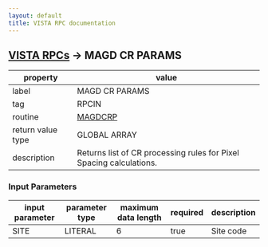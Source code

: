 ```yaml
---
layout: default
title: VISTA RPC documentation
---
```




## [VISTA RPCs](TableOfContent.md) &#8594; MAGD CR PARAMS 

 property | value 
--- | --- 
 label | MAGD CR PARAMS
 tag | RPCIN
 routine | [MAGDCRP](http://code.osehra.org/dox/Routine_MAGDCRP_source.html)
 return value type | GLOBAL ARRAY
 description | Returns list of CR processing rules for Pixel Spacing calculations.

### Input Parameters

| input parameter | parameter type | maximum data length | required | description | 
| --- | --- | --- | --- | --- | 
| SITE | LITERAL | 6 | true | Site code | 